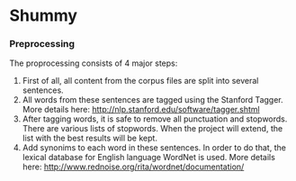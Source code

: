 Shummy
======

### Preprocessing

The proprocessing consists of 4 major steps:
1. First of all, all content from the corpus files are split into several sentences.
2. All words from these sentences are tagged using the Stanford Tagger. More details here: http://nlp.stanford.edu/software/tagger.shtml
3. After tagging words, it is safe to remove all punctuation and stopwords. There are various lists of stopwords. When the project will extend, the list with the best results will be kept.
4. Add synonims to each word in these sentences. In order to do that, the lexical database for English language WordNet is used. More details here: http://www.rednoise.org/rita/wordnet/documentation/

